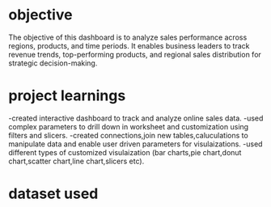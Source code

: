 # objective

The objective of this dashboard is to analyze sales performance across regions, products, and time periods. It enables business leaders to track revenue trends, top-performing products, and regional sales distribution for strategic decision-making.

# project learnings
-created interactive dashboard to track and analyze online sales data.
-used complex parameters to drill down in worksheet and customization using filters and slicers.
-created connections,join new tables,caluculations to manipulate data and enable user driven parameters for visulaizations.
-used different types of customized visulaization (bar charts,pie chart,donut chart,scatter chart,line chart,slicers etc).
# dataset used

